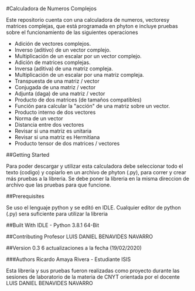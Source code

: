 #Calculadora de Numeros Complejos

Este repositorio cuenta con una calculadora de numeros, vectoresy matrices complejas, que está programada en phyton e incluye pruebas sobre el funcionamiento de las siguientes operaciones 

- Adición de vectores complejos.
- Inverso (aditivo) de un vector complejo.
- Multiplicación de un escalar por un vector complejo.
- Adición de matrices complejas.
- Inversa (aditiva) de una matriz compleja.
- Multiplicación de un escalar por una matriz compleja.
- Transpuesta de una matriz / vector
- Conjugada de una matriz / vector
- Adjunta (daga) de una matriz / vector
- Producto de dos matrices (de tamaños compatibles)
- Función para calcular la "acción" de una matriz sobre un vector.
- Producto interno de dos vectores
- Norma de un vector
- Distancia entre dos vectores
- Revisar si una matriz es unitaria
- Revisar si una matriz es Hermitiana
- Producto tensor de dos matrices / vectores


##Getting Started

Para poder descargar y utilizar esta calculadora debe seleccionar todo el texto (codigo) y copiarlo en un archivo de phyton (.py), para correr y crear más pruebas a la libreria. Se debe poner la libreria en la misma direccion de archivo que las pruebas para que funcione.

##Prerequisites

Se uso el lenguaje python y se editó en IDLE. 
Cualquier editor de python (.py) sera suficiente para utilizar la libreria

##Built With
IDLE - Python 3.8.1 64-Bit

##Contributing
Profesor LUIS DANIEL BENAVIDES NAVARRO

##Version 0.3
6 actualizaciones a la fecha (19/02/2020)

###Authors
Ricardo Amaya Rivera - Estudiante ISIS

Esta librería y sus pruebas fueron realizadas como proyecto durante las sesiones de laboratorio de la materia de CNYT orientada por el docente LUIS DANIEL BENAVIDES NAVARRO
